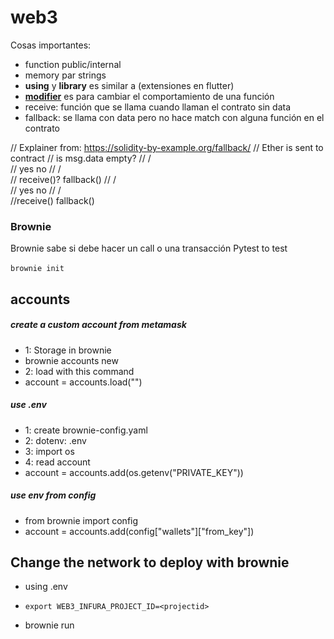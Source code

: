 # web3

Cosas importantes:

- function <name> public/internal
- memory par strings
- **using** y **library** es similar a (extensiones en flutter)
- [**modifier**][modifier] es para cambiar el comportamiento de una función
- receive: función que se llama cuando llaman el contrato sin data
- fallback: se llama con data pero no hace match con alguna función en el contrato

// Explainer from: https://solidity-by-example.org/fallback/
// Ether is sent to contract
// is msg.data empty?
// / \
// yes no
// / \
// receive()? fallback()
// / \
// yes no
// / \
//receive() fallback()

### Brownie

Brownie sabe si debe hacer un call o una transacción
Pytest to test

`brownie init`

## accounts

##### create a custom account from metamask

- 1: Storage in brownie
- brownie accounts new <name>
- 2: load with this command
- account = accounts.load("<name>")

##### use .env

- 1: create brownie-config.yaml
- 2: dotenv: .env
- 3: import os
- 4: read account
- account = accounts.add(os.getenv("PRIVATE_KEY"))

##### use env from config

- from brownie import config
- account = accounts.add(config["wallets"]["from_key"])

## Change the network to deploy with brownie

- using .env

* `export WEB3_INFURA_PROJECT_ID=<projectid>`

- brownie run <script> --network <network>

### brownie console

Podemos usar la mayor cantidad de cosas en la consola

[//]: #
[modifier]: https://medium.com/coinmonks/solidity-tutorial-all-about-modifiers-a86cf81c14cb

### Add network to brownie

brownie networks add Ethereum ganache-local host=http://127.0.0.1:7545 chainid=1337
Crear cuenta en Alchemist to fork
brownie networks add development mainnet-fork-dev host=http://127.0.0.1 fork='https://mainnet.infura.io/v3/$WEB3_INFURA_PROJECT_D' accounts=10 mnemonic=brownie port=8545

### TEST

![](test.png)
